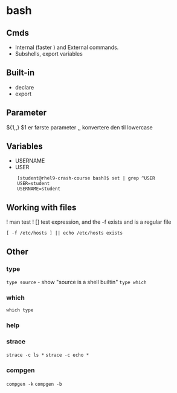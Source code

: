 # bash

## Cmds

* Internal (faster ) and External commands.
* Subshells, export variables

## Built-in

+ declare
+ export


## Parameter

${1,,}
	$1 er første parameter
	,, konvertere den til lowercase

## Variables

+ USERNAME
+ USER
```shell
	[student@rhel9-crash-course bash]$ set | grep ^USER
	USER=student
	USERNAME=student
```

## Working with files

! man test
! [] test expression, and the -f exists and is a regular file

`[ -f /etc/hosts ] || echo /etc/hosts exists `

## Other

### type 
`type source` - show "source is a shell builtin"
`type which`

### which
`which type`

### help

### strace 
`strace -c ls *`
`strace -c echo *`

### compgen
`compgen -k`
`compgen -b`

